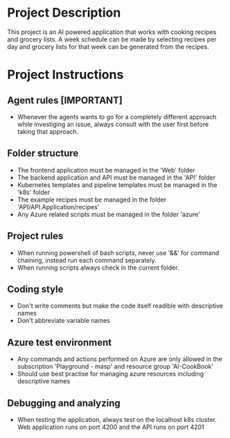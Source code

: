 # Project Description
This project is an AI powered application that works with cooking recipes and grocery lists. A week schedule can be made by selecting recipes per day and grocery lists for that week can be generated from the recipes.

# Project Instructions

## Agent rules [IMPORTANT]

- Whenever the agents wants to go for a completely different approach while investiging an issue, always consult with the user first before taking that approach.

## Folder structure

- The frontend application must be managed in the 'Web' folder
- The backend application and API must be managed in the 'API' folder
- Kubernetes templates and pipeline templates must be managed in the 'k8s' folder
- The example recipes must be managed in the folder 'API/API.Application/recipes'
- Any Azure related scripts must be managed in the folder 'azure'

## Project rules

- When running powershell of bash scripts, never use '&&' for command chaining, instead run each command separately.
- When running scripts always check in the current folder.

## Coding style

- Don't write comments but make the code itself readible with descriptive names
- Don't abbreviate variable names

## Azure test environment

- Any commands and actions performed on Azure are only allowed in the subscription 'Playground - masp' and resource group 'AI-CookBook'
- Should use best practise for managing azure resources including descriptive names

## Debugging and analyzing

- When testing the application, always test on the localhost k8s cluster. Web application runs on port 4200 and the API runs on port 4201